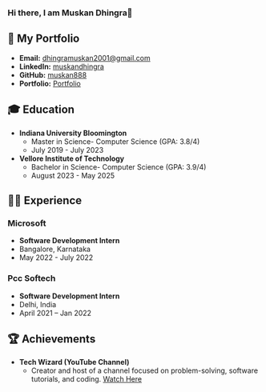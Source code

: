 ### Hi there, I am Muskan Dhingra👋


## 💼 My Portfolio
- **Email:** [dhingramuskan2001@gmail.com](mailto:dhingramuskan2001@gmail.com)
- **LinkedIn:** [muskandhingra](https://linkedin.com/in/muskandhingra/)
- **GitHub:** [muskan888](https://github.com/muskan888)
- **Portfolio:** [Portfolio](https://portfolio-eight-pearl.vercel.app/)

## 🎓 Education
- **Indiana University Bloomington**
  - Master in Science- Computer Science (GPA: 3.8/4)
  - July 2019 - July 2023
- **Vellore Institute of Technology**
  - Bachelor in Science- Computer Science (GPA: 3.9/4)
  - August 2023 - May 2025

## 👩‍💻 Experience

### Microsoft
- **Software Development Intern**
- Bangalore, Karnataka
- May 2022 - July 2022


### Pcc Softech
- **Software Development Intern**
- Delhi, India
- April 2021 – Jan 2022



## 🏆 Achievements
- **Tech Wizard (YouTube Channel)**
  - Creator and host of a channel focused on problem-solving, software tutorials, and coding. [Watch Here](YOUR_YOUTUBE_CHANNEL_LINK)
